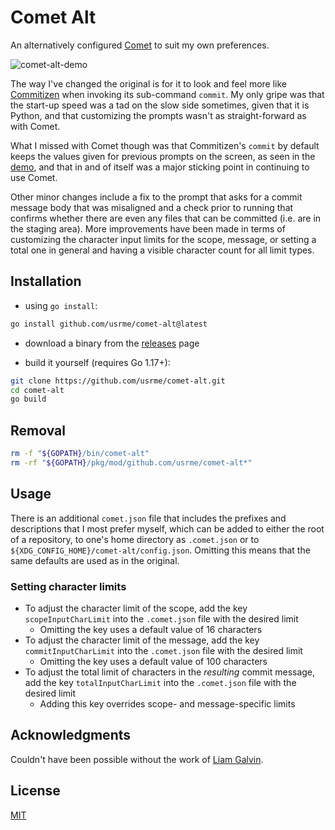 # Comet Alt

An alternatively configured [Comet](https://github.com/liamg/comet) to suit my own preferences.

![comet-alt-demo](https://user-images.githubusercontent.com/5902545/192158617-2feef11e-1915-445a-92d8-1bab342c3da9.gif)

The way I've changed the original is for it to look and feel more like [Commitizen](https://github.com/commitizen-tools/commitizen) when invoking its sub-command `commit`. My only gripe was that the start-up speed was a tad on the slow side sometimes, given that it is Python, and that customizing the prompts wasn't as straight-forward as with Comet.

What I missed with Comet though was that Commitizen's `commit` by default keeps the values given for previous prompts on the screen, as seen in the [demo](https://github.com/commitizen-tools/commitizen/raw/master/docs/images/demo.gif), and that in and of itself was a major sticking point in continuing to use Comet.

Other minor changes include a fix to the prompt that asks for a commit message body that was misaligned and a check prior to running that confirms whether there are even any files that can be committed (i.e. are in the staging area). More improvements have been made in terms of customizing the character input limits for the scope, message, or setting a total one in general and having a visible character count for all limit types.

## Installation

- using `go install`:

```bash
go install github.com/usrme/comet-alt@latest
```

- download a binary from the [releases](https://github.com/usrme/comet-alt/releases) page

- build it yourself (requires Go 1.17+):

```bash
git clone https://github.com/usrme/comet-alt.git
cd comet-alt
go build
```

## Removal

```bash
rm -f "${GOPATH}/bin/comet-alt"
rm -rf "${GOPATH}/pkg/mod/github.com/usrme/comet-alt*"
```

## Usage

There is an additional `comet.json` file that includes the prefixes and descriptions that I most prefer myself, which can be added to either the root of a repository, to one's home directory as `.comet.json` or to `${XDG_CONFIG_HOME}/comet-alt/config.json`. Omitting this means that the same defaults are used as in the original.

### Setting character limits

- To adjust the character limit of the scope, add the key `scopeInputCharLimit` into the `.comet.json` file with the desired limit
  - Omitting the key uses a default value of 16 characters
- To adjust the character limit of the message, add the key `commitInputCharLimit` into the `.comet.json` file with the desired limit
  - Omitting the key uses a default value of 100 characters
- To adjust the total limit of characters in the *resulting* commit message, add the key `totalInputCharLimit` into the `.comet.json` file with the desired limit
  - Adding this key overrides scope- and message-specific limits

## Acknowledgments

Couldn't have been possible without the work of [Liam Galvin](https://github.com/liamg).

## License

[MIT](/LICENSE)
